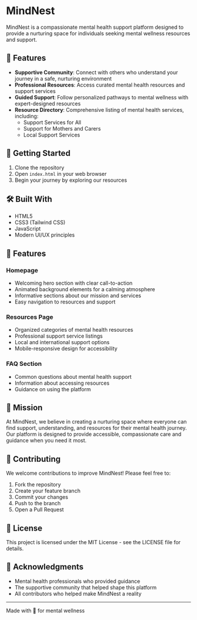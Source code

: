 # MindNest

MindNest is a compassionate mental health support platform designed to provide a nurturing space for individuals seeking mental wellness resources and support.

## 🌟 Features

- **Supportive Community**: Connect with others who understand your journey in a safe, nurturing environment
- **Professional Resources**: Access curated mental health resources and support services
- **Guided Support**: Follow personalized pathways to mental wellness with expert-designed resources
- **Resource Directory**: Comprehensive listing of mental health services, including:
  - Support Services for All
  - Support for Mothers and Carers
  - Local Support Services

## 🚀 Getting Started

1. Clone the repository
2. Open `index.html` in your web browser
3. Begin your journey by exploring our resources

## 🛠️ Built With

- HTML5
- CSS3 (Tailwind CSS)
- JavaScript
- Modern UI/UX principles

## 📱 Features

### Homepage
- Welcoming hero section with clear call-to-action
- Animated background elements for a calming atmosphere
- Informative sections about our mission and services
- Easy navigation to resources and support

### Resources Page
- Organized categories of mental health resources
- Professional support service listings
- Local and international support options
- Mobile-responsive design for accessibility

### FAQ Section
- Common questions about mental health support
- Information about accessing resources
- Guidance on using the platform

## 🎯 Mission

At MindNest, we believe in creating a nurturing space where everyone can find support, understanding, and resources for their mental health journey. Our platform is designed to provide accessible, compassionate care and guidance when you need it most.

## 🤝 Contributing

We welcome contributions to improve MindNest! Please feel free to:
1. Fork the repository
2. Create your feature branch
3. Commit your changes
4. Push to the branch
5. Open a Pull Request

## 📄 License

This project is licensed under the MIT License - see the LICENSE file for details.

## 🙏 Acknowledgments

- Mental health professionals who provided guidance
- The supportive community that helped shape this platform
- All contributors who helped make MindNest a reality

---

Made with 💚 for mental wellness

